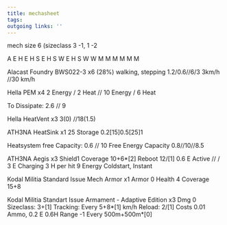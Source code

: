 ```yaml
---
title: mechasheet  
tags:   
outgoing links: ''  
---
```


  mech size 6 (sizeclass 3 -1, 1 -2

A
E H
E H S
E H S W
E H S W W
M M M M M M


Alacast Foundry BWS022-3 x6 (28%)
walking, stepping
1.2/0.6//6/3
3km/h  //30 km/h

Hella PEM x4
2 Energy / 2 Heat // 10 Energy / 6 Heat

To Dissipate: 2.6 // 9

Hella HeatVent x3
3(0) //18(1.5)

ATH3NA HeatSink x1
25 Storage
0.2[15]0.5[25]1

Heatsystem free Capacity:
0.6 // 10
Free Energy Capacity
0.8//10//8.5

ATH3NA Aegis x3
Shield1
Coverage 10+6*[2]
Reboot 12/[1]
0.6 E Active // / 3 E Charging
3 H per hit
9 Energy Coldstart, Instant

Kodal Militia Standard Issue Mech Armor x1
Armor 0
Health 4
Coverage 15+8


Kodal Militia Standart Issue Armament - Adaptive Edition x3
Dmg 0
Sizeclass: 3+[1]
Tracking: Every 5+8*[1] km/h
Reload: 2/[1]
Costs 0.01 Ammo, 0.2 E 0.6H
Range -1 Every 500m+500m*[0]
